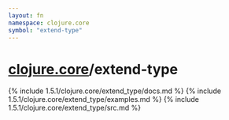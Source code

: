 ```yaml
---
layout: fn
namespace: clojure.core
symbol: "extend-type"
---
```


# [clojure.core](../)/extend-type

{% include 1.5.1/clojure.core/extend_type/docs.md %}
{% include 1.5.1/clojure.core/extend_type/examples.md %}
{% include 1.5.1/clojure.core/extend_type/src.md %}

